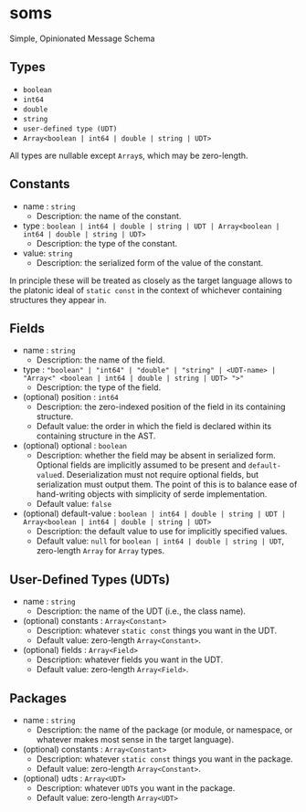 # soms
Simple, Opinionated Message Schema


## Types
- `boolean`
- `int64`
- `double`
- `string`
- `user-defined type (UDT)`
- `Array<boolean | int64 | double | string | UDT>`

All types are nullable except `Array`s, which may be zero-length.

## Constants
- name : `string`
  - Description: the name of the constant.
- type : `boolean | int64 | double | string | UDT | Array<boolean | int64 | double | string | UDT>`
  - Description: the type of the constant.
- value: `string`
  - Description: the serialized form of the value of the constant.

In principle these will be treated as closely as the target language allows to the platonic ideal of `static const` in
the context of whichever containing structures they appear in.

 
## Fields
- name : `string`
  - Description: the name of the field.
- type : `"boolean" | "int64" | "double" | "string" | <UDT-name> | "Array<" <boolean | int64 | double | string | UDT> ">"`
  - Description: the type of the field.
- (optional) position : `int64`
  - Description: the zero-indexed position of the field in its containing structure. 
  - Default value: the order in which the field is declared within its containing structure in the AST.
- (optional) optional : `boolean`
  - Description: whether the field may be absent in serialized form.
  Optional fields are implicitly assumed to be present and `default-value`d.
  Deserialization must not require optional fields, but serialization must output them.
  The point of this is to balance ease of hand-writing objects with simplicity of serde implementation.
  - Default value: `false`
- (optional) default-value : `boolean | int64 | double | string | UDT | Array<boolean | int64 | double | string | UDT>`
  - Description: the default value to use for implicitly specified values.
  - Default value: `null` for `boolean | int64 | double | string | UDT`, zero-length `Array` for `Array` types.


## User-Defined Types (UDTs)
- name : `string`
  - Description: the name of the UDT (i.e., the class name).
- (optional) constants : `Array<Constant>`
  - Description: whatever `static const` things you want in the UDT.
  - Default value: zero-length `Array<Constant>`.
- (optional) fields : `Array<Field>`
  - Description: whatever fields you want in the UDT.
  - Default value: zero-length `Array<Field>`.


## Packages
- name : `string`
  - Description: the name of the package (or module, or namespace, or whatever makes most sense in the target language).
- (optional) constants : `Array<Constant>`
  - Description: whatever `static const` things you want in the package.
  - Default value: zero-length `Array<Constant>`.
- (optional) udts : `Array<UDT>`
  - Description: whatever `UDT`s you want in the package.
  - Default value: zero-length `Array<UDT>`
